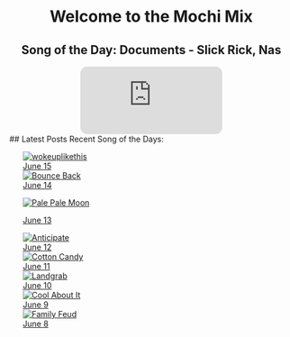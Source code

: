 <div style="text-align: center">
  <h1>Welcome to the Mochi Mix</h1>
</div>

<div style="text-align: center">
  <h2>Song of the Day: 
    Documents - Slick Rick, Nas </h2>
<iframe style="border-radius:12px" src="https://open.spotify.com/embed/track/2GZIuPFHBY7yanCa7pzxak?utm_source=generator" width="50%" height="120" frameBorder="0" allowfullscreen="" allow="autoplay; clipboard-write; encrypted-media; fullscreen; picture-in-picture" loading="lazy"></iframe>
</div>
## Latest Posts
Recent Song of the Days:
<ul>

<div class="song-grid">
    <a href="https://open.spotify.com/track/59J5nzL1KniFHnU120dQzt?si=47080c14872b4103
" class="song-item" target="_blank">
        <img src="https://open.spotify.com/track/59J5nzL1KniFHnU120dQzt?si=47080c14872b4103" alt="wokeuplikethis">
        <div class="song-date">June 15</div>
    </a>

  <a href="https://open.spotify.com/track/0SGkqnVQo9KPytSri1H6cF?si=119131b6129e4f68" class="song-item" target="_blank">
        <img src="https://open.spotify.com/track/0SGkqnVQo9KPytSri1H6cF?si=119131b6129e4f68" alt="Bounce Back">
        <div class="song-date">June 14</div>
    </a>

  <a href="https://open.spotify.com/track/3gpofCUBcNhtLy2mN0ioE5?si=bb06fb30937e4c89
" class="song-item" target="_blank">
        <img src="https://open.spotify.com/track/3gpofCUBcNhtLy2mN0ioE5?si=bb06fb30937e4c89" alt="Pale Pale Moon">
        <div class="song-date">June 13</div>
    </a>

  <a href="https://open.spotify.com/track/6MGDifi2vBHgHLpqCUmX16?si=39658641e3b943cb" class="song-item" target="_blank">
        <img src="https://open.spotify.com/track/6MGDifi2vBHgHLpqCUmX16?si=39658641e3b943cb" alt="Anticipate">
        <div class="song-date">June 12</div>
    </a>

    
  <a href="https://open.spotify.com/track/2ILSAavE0FTWeZ8pAZY5bS?si=5fb75031b5504c6e" class="song-item" target="_blank">
        <img src="https://open.spotify.com/track/2ILSAavE0FTWeZ8pAZY5bS?si=5fb75031b5504c6e" alt="Cotton Candy">
        <div class="song-date">June 11</div>
    </a>

  <a href="https://open.spotify.com/track/3pLwsRkN3XblUXuUUqPqFR?si=760aa8ed6aa5432e" class="song-item" target="_blank">
        <img src="https://open.spotify.com/track/3pLwsRkN3XblUXuUUqPqFR?si=760aa8ed6aa5432e" alt="Landgrab">
        <div class="song-date">June 10</div>
    </a>

  <a href="https://open.spotify.com/track/3gC7sGzLtC1we5Kg4fac7X?si=cfde6d41d69d44ed" class="song-item" target="_blank">
        <img src="https://open.spotify.com/track/3gC7sGzLtC1we5Kg4fac7X?si=cfde6d41d69d44ed" alt="Cool About It">
        <div class="song-date">June 9</div>
    </a>

  <a href="https://open.spotify.com/track/6ku4gCfjdxmYpajNONAciN?si=e213cc7af3d1445a" class="song-item" target="_blank">
        <img src="https://open.spotify.com/track/6ku4gCfjdxmYpajNONAciN?si=e213cc7af3d1445a" alt="Family Feud">
        <div class="song-date">June 8</div>
    </a>
</div>
</ul>
